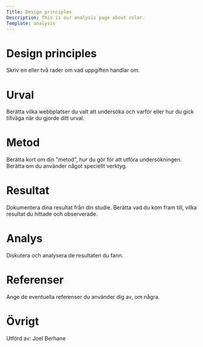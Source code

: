 ```yaml
---
Title: Design principles
Description: This is our analysis page about color.
Template: analysis
---
```


# Design principles
Skriv en eller två rader om vad uppgiften handlar om.

# Urval
Berätta vilka webbplatser du valt att undersöka och varför eller hur du gick tillväga när du gjorde ditt urval.

# Metod
Berätta kort om din "metod", hur du gör för att utföra undersökningen. Berätta om du använder något speciellt verktyg.

# Resultat
Dokumentera dina resultat från din studie. Berätta vad du kom fram till, vilka resultat du hittade och observerade.

# Analys
Diskutera och analysera de resultaten du fann.

# Referenser
Ange de eventuella referenser du använder dig av, om några.

# Övrigt
Utförd av: Joel Berhane